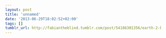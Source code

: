 ```yaml
---
layout: post
title: 'unnamed'
date: '2013-06-29T18:02:52+02:00'
tags: []
tumblr_url: http://fabiantheblind.tumblr.com/post/54186301356/earth-2-by-dokluch-build-using-locations-jsx
---
```

